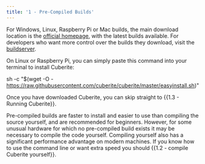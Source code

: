 ```yaml
---
title: '1 - Pre-Compiled Builds'
---
```

For Windows, Linux, Raspberry Pi or Mac builds, the main download location is the <a href="http://cuberite.org">official homepage</a>, with the latest builds available. For developers who want more control over the builds they download, visit the <a href="https://builds.cuberite.org">buildserver</a>.

On Linux or Raspberry Pi, you can simply paste this command into your terminal to install Cuberite:

  sh -c "$(wget -O - https://raw.githubusercontent.com/cuberite/cuberite/master/easyinstall.sh)"

Once you have downloaded Cuberite, you can skip straight to {{1.3 - Running Cuberite}}.

Pre-compiled builds are faster to install and easier to use than compiling the source yourself, and are recommended for beginners. However, for some unusual hardware for which no pre-compiled build exists it may be necessary to compile the code yourself. Compiling yourself also has a significant performance advantage on modern machines. If you know how to use the command line or want extra speed you should {{1.2 - compile Cuberite yourself}}.
